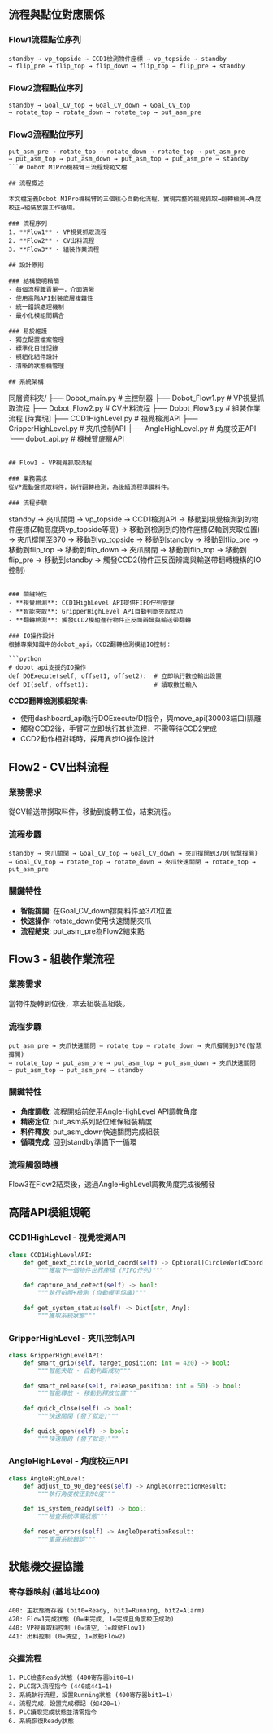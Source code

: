 ## 流程與點位對應關係

### Flow1流程點位序列
```
standby → vp_topside → CCD1檢測物件座標 → vp_topside → standby 
→ flip_pre → flip_top → flip_down → flip_top → flip_pre → standby
```

### Flow2流程點位序列  
```
standby → Goal_CV_top → Goal_CV_down → Goal_CV_top 
→ rotate_top → rotate_down → rotate_top → put_asm_pre
```

### Flow3流程點位序列
```
put_asm_pre → rotate_top → rotate_down → rotate_top → put_asm_pre 
→ put_asm_top → put_asm_down → put_asm_top → put_asm_pre → standby
```# Dobot M1Pro機械臂三流程規範文檔

## 流程概述

本文檔定義Dobot M1Pro機械臂的三個核心自動化流程，實現完整的視覺抓取→翻轉檢測→角度校正→組裝放置工作循環。

### 流程序列
1. **Flow1** - VP視覺抓取流程
2. **Flow2** - CV出料流程  
3. **Flow3** - 組裝作業流程

## 設計原則

### 結構簡明精簡
- 每個流程職責單一，介面清晰
- 使用高階API封裝底層複雜性
- 統一錯誤處理機制
- 最小化模組間耦合

### 易於維護
- 獨立配置檔案管理
- 標準化日誌記錄
- 模組化組件設計
- 清晰的狀態機管理

## 系統架構

```
同層資料夾/
├── Dobot_main.py          # 主控制器
├── Dobot_Flow1.py         # VP視覺抓取流程
├── Dobot_Flow2.py         # CV出料流程
├── Dobot_Flow3.py         # 組裝作業流程 [待實現]
├── CCD1HighLevel.py       # 視覺檢測API
├── GripperHighLevel.py    # 夾爪控制API
├── AngleHighLevel.py      # 角度校正API
└── dobot_api.py           # 機械臂底層API
```

## Flow1 - VP視覺抓取流程

### 業務需求
從VP震動盤抓取料件，執行翻轉檢測，為後續流程準備料件。

### 流程步驟
```
standby → 夾爪關閉 → vp_topside → CCD1檢測API → 移動到視覺檢測到的物件座標(Z軸高度與vp_topside等高)
→ 移動到檢測到的物件座標(Z軸到夾取位置) → 夾爪撐開至370 → 移動到vp_topside → 移動到standby
→ 移動到flip_pre → 移動到flip_top → 移動到flip_down → 夾爪關閉 → 移動到flip_top 
→ 移動到flip_pre → 移動到standby → 觸發CCD2(物件正反面辨識與輸送帶翻轉機構的IO控制)
```

### 關鍵特性
- **視覺檢測**: CCD1HighLevel API提供FIFO佇列管理
- **智能夾取**: GripperHighLevel API自動判斷夾取成功  
- **翻轉檢測**: 觸發CCD2模組進行物件正反面辨識與輸送帶翻轉

### IO操作設計
根據專案知識中的dobot_api，CCD2翻轉檢測模組IO控制：

```python
# dobot_api支援的IO操作
def DOExecute(self, offset1, offset2):  # 立即執行數位輸出設置
def DI(self, offset1):                  # 讀取數位輸入
```

**CCD2翻轉檢測模組架構**:
- 使用dashboard_api執行DOExecute/DI指令，與move_api(30003端口)隔離
- 觸發CCD2後，手臂可立即執行其他流程，不需等待CCD2完成
- CCD2動作相對耗時，採用異步IO操作設計

## Flow2 - CV出料流程

### 業務需求
從CV輸送帶撈取料件，移動到旋轉工位，結束流程。

### 流程步驟
```
standby → 夾爪關閉 → Goal_CV_top → Goal_CV_down → 夾爪撐開到370(智慧撐開)
→ Goal_CV_top → rotate_top → rotate_down → 夾爪快速關閉 → rotate_top → put_asm_pre
```

### 關鍵特性
- **智能撐開**: 在Goal_CV_down撐開料件至370位置
- **快速操作**: rotate_down使用快速關閉夾爪
- **流程結束**: put_asm_pre為Flow2結束點

## Flow3 - 組裝作業流程

### 業務需求
當物件旋轉到位後，拿去組裝區組裝。

### 流程步驟  
```
put_asm_pre → 夾爪快速關閉 → rotate_top → rotate_down → 夾爪撐開到370(智慧撐開)
→ rotate_top → put_asm_pre → put_asm_top → put_asm_down → 夾爪快速關閉
→ put_asm_top → put_asm_pre → standby
```

### 關鍵特性
- **角度調教**: 流程開始前使用AngleHighLevel API調教角度
- **精密定位**: put_asm系列點位確保組裝精度
- **料件釋放**: put_asm_down快速關閉完成組裝
- **循環完成**: 回到standby準備下一循環

### 流程觸發時機
Flow3在Flow2結束後，透過AngleHighLevel調教角度完成後觸發

## 高階API模組規範

### CCD1HighLevel - 視覺檢測API

```python
class CCD1HighLevelAPI:
    def get_next_circle_world_coord(self) -> Optional[CircleWorldCoord]:
        """獲取下一個物件世界座標 (FIFO佇列)"""
        
    def capture_and_detect(self) -> bool:
        """執行拍照+檢測 (自動握手協議)"""
        
    def get_system_status(self) -> Dict[str, Any]:
        """獲取系統狀態"""
```

### GripperHighLevel - 夾爪控制API

```python
class GripperHighLevelAPI:
    def smart_grip(self, target_position: int = 420) -> bool:
        """智能夾取 - 自動判斷成功"""
        
    def smart_release(self, release_position: int = 50) -> bool:
        """智能釋放 - 移動到釋放位置"""
        
    def quick_close(self) -> bool:
        """快速關閉 (發了就走)"""
        
    def quick_open(self) -> bool:
        """快速開啟 (發了就走)"""
```

### AngleHighLevel - 角度校正API

```python
class AngleHighLevel:
    def adjust_to_90_degrees(self) -> AngleCorrectionResult:
        """執行角度校正到90度"""
        
    def is_system_ready(self) -> bool:
        """檢查系統準備狀態"""
        
    def reset_errors(self) -> AngleOperationResult:
        """重置系統錯誤"""
```

## 狀態機交握協議

### 寄存器映射 (基地址400)
```
400: 主狀態寄存器 (bit0=Ready, bit1=Running, bit2=Alarm)
420: Flow1完成狀態 (0=未完成, 1=完成且角度校正成功)
440: VP視覺取料控制 (0=清空, 1=啟動Flow1)
441: 出料控制 (0=清空, 1=啟動Flow2)
```

### 交握流程
```
1. PLC檢查Ready狀態 (400寄存器bit0=1)
2. PLC寫入流程指令 (440或441=1)
3. 系統執行流程，設置Running狀態 (400寄存器bit1=1)
4. 流程完成，設置完成標記 (如420=1)
5. PLC讀取完成狀態並清零指令
6. 系統恢復Ready狀態
```


